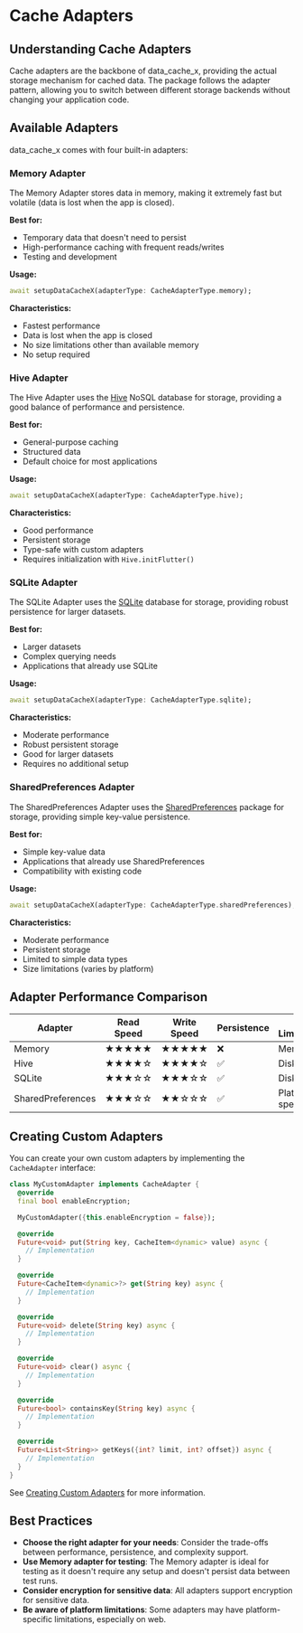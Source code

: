 # Cache Adapters

## Understanding Cache Adapters

Cache adapters are the backbone of data_cache_x, providing the actual storage mechanism for cached data. The package follows the adapter pattern, allowing you to switch between different storage backends without changing your application code.

## Available Adapters

data_cache_x comes with four built-in adapters:

### Memory Adapter

The Memory Adapter stores data in memory, making it extremely fast but volatile (data is lost when the app is closed).

**Best for:**
- Temporary data that doesn't need to persist
- High-performance caching with frequent reads/writes
- Testing and development

**Usage:**
```dart
await setupDataCacheX(adapterType: CacheAdapterType.memory);
```

**Characteristics:**
- Fastest performance
- Data is lost when the app is closed
- No size limitations other than available memory
- No setup required

### Hive Adapter

The Hive Adapter uses the [Hive](https://pub.dev/packages/hive) NoSQL database for storage, providing a good balance of performance and persistence.

**Best for:**
- General-purpose caching
- Structured data
- Default choice for most applications

**Usage:**
```dart
await setupDataCacheX(adapterType: CacheAdapterType.hive);
```

**Characteristics:**
- Good performance
- Persistent storage
- Type-safe with custom adapters
- Requires initialization with `Hive.initFlutter()`

### SQLite Adapter

The SQLite Adapter uses the [SQLite](https://pub.dev/packages/sqflite) database for storage, providing robust persistence for larger datasets.

**Best for:**
- Larger datasets
- Complex querying needs
- Applications that already use SQLite

**Usage:**
```dart
await setupDataCacheX(adapterType: CacheAdapterType.sqlite);
```

**Characteristics:**
- Moderate performance
- Robust persistent storage
- Good for larger datasets
- Requires no additional setup

### SharedPreferences Adapter

The SharedPreferences Adapter uses the [SharedPreferences](https://pub.dev/packages/shared_preferences) package for storage, providing simple key-value persistence.

**Best for:**
- Simple key-value data
- Applications that already use SharedPreferences
- Compatibility with existing code

**Usage:**
```dart
await setupDataCacheX(adapterType: CacheAdapterType.sharedPreferences);
```

**Characteristics:**
- Moderate performance
- Persistent storage
- Limited to simple data types
- Size limitations (varies by platform)

## Adapter Performance Comparison

| Adapter | Read Speed | Write Speed | Persistence | Size Limitations | Complexity Support |
|---------|------------|------------|-------------|------------------|-------------------|
| Memory | ★★★★★ | ★★★★★ | ❌ | Memory | ★★★★★ |
| Hive | ★★★★☆ | ★★★★☆ | ✅ | Disk | ★★★★☆ |
| SQLite | ★★★☆☆ | ★★★☆☆ | ✅ | Disk | ★★★★☆ |
| SharedPreferences | ★★★☆☆ | ★★☆☆☆ | ✅ | Platform-specific | ★★☆☆☆ |

## Creating Custom Adapters

You can create your own custom adapters by implementing the `CacheAdapter` interface:

```dart
class MyCustomAdapter implements CacheAdapter {
  @override
  final bool enableEncryption;

  MyCustomAdapter({this.enableEncryption = false});

  @override
  Future<void> put(String key, CacheItem<dynamic> value) async {
    // Implementation
  }

  @override
  Future<CacheItem<dynamic>?> get(String key) async {
    // Implementation
  }

  @override
  Future<void> delete(String key) async {
    // Implementation
  }

  @override
  Future<void> clear() async {
    // Implementation
  }

  @override
  Future<bool> containsKey(String key) async {
    // Implementation
  }

  @override
  Future<List<String>> getKeys({int? limit, int? offset}) async {
    // Implementation
  }
}
```

See [Creating Custom Adapters](../advanced-usage/custom-adapters.md) for more information.

## Best Practices

- **Choose the right adapter for your needs**: Consider the trade-offs between performance, persistence, and complexity support.
- **Use Memory adapter for testing**: The Memory adapter is ideal for testing as it doesn't require any setup and doesn't persist data between test runs.
- **Consider encryption for sensitive data**: All adapters support encryption for sensitive data.
- **Be aware of platform limitations**: Some adapters may have platform-specific limitations, especially on web.
